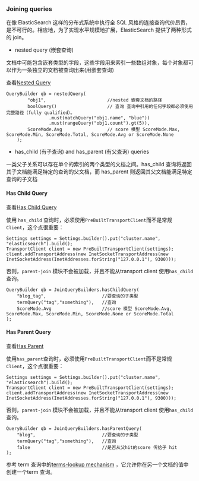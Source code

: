 
### Joining queries

在像 ElasticSearch 这样的分布式系统中执行全 SQL 风格的连接查询代价昂贵，是不可行的。相应地，为了实现水平规模地扩展，ElasticSearch 提供了两种形式的 join。
 
- nested query (嵌套查询)

文档中可能包含嵌套类型的字段，这些字段用来索引一些数组对象，每个对象都可以作为一条独立的文档被查询出来(用嵌套查询)

查看[Nested Query](https://www.elastic.co/guide/en/elasticsearch/reference/5.6/query-dsl-nested-query.html)

```
QueryBuilder qb = nestedQuery(
        "obj1",                       //nested 嵌套文档的路径
        boolQuery()                   // 查询 查询中引用的任何字段都必须使用完整路径（fully qualified）。
                .must(matchQuery("obj1.name", "blue"))
                .must(rangeQuery("obj1.count").gt(5)),
        ScoreMode.Avg                 // score 模型 ScoreMode.Max, ScoreMode.Min, ScoreMode.Total, ScoreMode.Avg or ScoreMode.None
    );
```

- has_child (有子查询)  and has_parent (有父查询) queries

一类父子关系可以存在单个的索引的两个类型的文档之间。has_child 查询将返回其子文档能满足特定的查询的父文档，而 has_parent 则返回其父文档能满足特定查询的子文档
 
 
#### Has Child Query

查看[Has Child Query](https://www.elastic.co/guide/en/elasticsearch/reference/5.6/query-dsl-has-child-query.html)

使用 `has_child` 查询时，必须使用`PreBuiltTransportClient`而不是常规 `Client`，这个点很重要：


```
Settings settings = Settings.builder().put("cluster.name", "elasticsearch").build();
TransportClient client = new PreBuiltTransportClient(settings);
client.addTransportAddress(new InetSocketTransportAddress(new InetSocketAddress(InetAddresses.forString("127.0.0.1"), 9300)));

```

否则，`parent-join` 模块不会被加载，并且不能从transport client 使用`has_child`查询。


```
QueryBuilder qb = JoinQueryBuilders.hasChildQuery(
    "blog_tag",                     //要查询的子类型
    termQuery("tag","something"),   //查询
    ScoreMode.Avg                   //score 模型 ScoreMode.Avg, ScoreMode.Max, ScoreMode.Min, ScoreMode.None or ScoreMode.Total
);
```


#### Has Parent Query
 
查看[Has Parent](https://www.elastic.co/guide/en/elasticsearch/reference/5.6/query-dsl-has-parent-query.html)

使用`has_parent`查询时，必须使用`PreBuiltTransportClient`而不是常规 `Client`，这个点很重要：


```
Settings settings = Settings.builder().put("cluster.name", "elasticsearch").build();
TransportClient client = new PreBuiltTransportClient(settings);
client.addTransportAddress(new InetSocketTransportAddress(new InetSocketAddress(InetAddresses.forString("127.0.0.1"), 9300)));

```

否则，`parent-join` 模块不会被加载，并且不能从transport client 使用`has_child`查询。


```
QueryBuilder qb = JoinQueryBuilders.hasParentQuery(
    "blog",                         //要查询的子类型
    termQuery("tag","something"),   //查询
    false                           //是否从父hit的score 传给子 hit
);
```

参考 term 查询中的[terms-lookup mechanism](https://www.elastic.co/guide/en/elasticsearch/reference/current/query-dsl-terms-query.html#query-dsl-terms-lookup) ，它允许你在另一个文档的值中创建一个term 查询。
